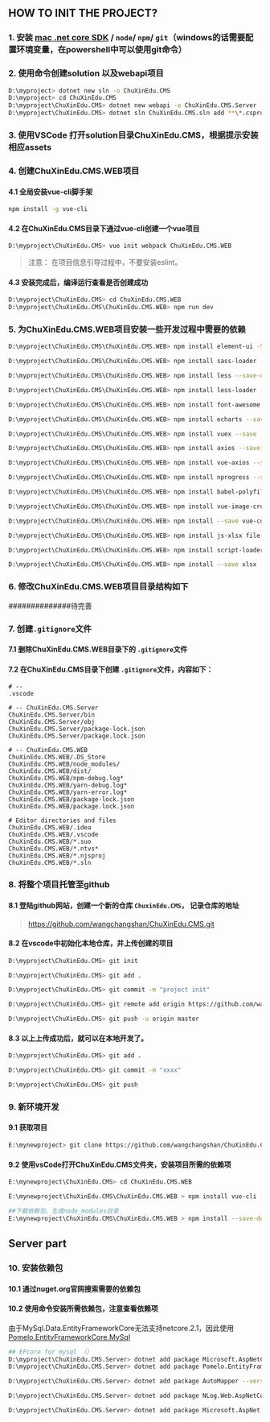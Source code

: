 ## HOW TO INIT THE PROJECT?

### 1. 安装 [mac .net core SDK](https://download.microsoft.com/download/E/8/A/E8AF2EE0-5DDA-4420-A395-D1A50EEFD83E/dotnet-sdk-2.1.401-osx-gs-x64.pkg) / `node`/ `npm`/ `git`（windows的话需要配置环境变量，在powershell中可以使用git命令）

### 2. 使用命令创建solution 以及webapi项目

```bash
D:\myproject> dotnet new sln -o ChuXinEdu.CMS
D:\myproject> cd ChuXinEdu.CMS
D:\myproject\ChuXinEdu.CMS> dotnet new webapi -o ChuXinEdu.CMS.Server
D:\myproject\ChuXinEdu.CMS> dotnet sln ChuXinEdu.CMS.sln add **\*.csproj
```

### 3. 使用VSCode 打开solution目录ChuXinEdu.CMS，根据提示安装相应assets

### 4. 创建ChuXinEdu.CMS.WEB项目
#### 4.1 全局安装vue-cli脚手架
```bash
npm install -g vue-cli
```
#### 4.2 在ChuXinEdu.CMS目录下通过vue-cli创建一个vue项目
```bash
D:\myproject\ChuXinEdu.CMS> vue init webpack ChuXinEdu.CMS.WEB
```
> 注意： 在项目信息引导过程中，不要安装eslint。

#### 4.3 安装完成后，编译运行查看是否创建成功
```bash
D:\myproject\ChuXinEdu.CMS> cd ChuXinEdu.CMS.WEB
D:\myproject\ChuXinEdu.CMS\ChuXinEdu.CMS.WEB> npm run dev
```

### 5. 为ChuXinEdu.CMS.WEB项目安装一些开发过程中需要的依赖
```bash
D:\myproject\ChuXinEdu.CMS\ChuXinEdu.CMS.WEB> npm install element-ui -S

D:\myproject\ChuXinEdu.CMS\ChuXinEdu.CMS.WEB> npm install sass-loader --save-dev

D:\myproject\ChuXinEdu.CMS\ChuXinEdu.CMS.WEB> npm install less --save-dev

D:\myproject\ChuXinEdu.CMS\ChuXinEdu.CMS.WEB> npm install less-loader --save-dev

D:\myproject\ChuXinEdu.CMS\ChuXinEdu.CMS.WEB> npm install font-awesome --save-dev

D:\myproject\ChuXinEdu.CMS\ChuXinEdu.CMS.WEB> npm install echarts --save

D:\myproject\ChuXinEdu.CMS\ChuXinEdu.CMS.WEB> npm install vuex --save

D:\myproject\ChuXinEdu.CMS\ChuXinEdu.CMS.WEB> npm install axios --save-dev

D:\myproject\ChuXinEdu.CMS\ChuXinEdu.CMS.WEB> npm install vue-axios --save

D:\myproject\ChuXinEdu.CMS\ChuXinEdu.CMS.WEB> npm install nprogress --save

D:\myproject\ChuXinEdu.CMS\ChuXinEdu.CMS.WEB> npm install babel-polyfill --save-dev

D:\myproject\ChuXinEdu.CMS\ChuXinEdu.CMS.WEB> npm install vue-image-crop-upload  --save-dev

D:\myproject\ChuXinEdu.CMS\ChuXinEdu.CMS.WEB> npm install --save vue-count-to

D:\myproject\ChuXinEdu.CMS\ChuXinEdu.CMS.WEB> npm install js-xlsx file-saver -S

D:\myproject\ChuXinEdu.CMS\ChuXinEdu.CMS.WEB> npm install script-loader -S -D

D:\myproject\ChuXinEdu.CMS\ChuXinEdu.CMS.WEB> npm install --save xlsx

```

### 6. 修改ChuXinEdu.CMS.WEB项目目录结构如下

##############待完善



### 7. 创建`.gitignore`文件

#### 7.1 删除ChuXinEdu.CMS.WEB目录下的 `.gitignore`文件
#### 7.2 在ChuXinEdu.CMS目录下创建 `.gitignore`文件，内容如下：
```gitignore
# --
.vscode

# -- ChuXinEdu.CMS.Server
ChuXinEdu.CMS.Server/bin
ChuXinEdu.CMS.Server/obj
ChuXinEdu.CMS.Server/package-lock.json
ChuXinEdu.CMS.Server/package.lock.json

# -- ChuXinEdu.CMS.WEB
ChuXinEdu.CMS.WEB/.DS_Store
ChuXinEdu.CMS.WEB/node_modules/
ChuXinEdu.CMS.WEB/dist/
ChuXinEdu.CMS.WEB/npm-debug.log*
ChuXinEdu.CMS.WEB/yarn-debug.log*
ChuXinEdu.CMS.WEB/yarn-error.log*
ChuXinEdu.CMS.WEB/package-lock.json
ChuXinEdu.CMS.WEB/package.lock.json

# Editor directories and files
ChuXinEdu.CMS.WEB/.idea
ChuXinEdu.CMS.WEB/.vscode
ChuXinEdu.CMS.WEB/*.suo
ChuXinEdu.CMS.WEB/*.ntvs*
ChuXinEdu.CMS.WEB/*.njsproj
ChuXinEdu.CMS.WEB/*.sln
```

### 8. 将整个项目托管至github
####  8.1 登陆github网站，创建一个新的仓库 `ChuxinEdu.CMS`， 记录仓库的地址
> https://github.com/wangchangshan/ChuXinEdu.CMS.git
####  8.2 在vscode中初始化本地仓库，并上传创建的项目
```bash
D:\myproject\ChuXinEdu.CMS> git init

D:\myproject\ChuXinEdu.CMS> git add .

D:\myproject\ChuXinEdu.CMS> git commit -m "project init"

D:\myproject\ChuXinEdu.CMS> git remote add origin https://github.com/wangchangshan/ChuXinEdu.CMS.git

D:\myproject\ChuXinEdu.CMS> git push -u origin master
```
####  8.3 以上上传成功后，就可以在本地开发了。
```bash
D:\myproject\ChuXinEdu.CMS> git add .

D:\myproject\ChuXinEdu.CMS> git commit -m "xxxx"

D:\myproject\ChuXinEdu.CMS> git push
```

### 9. 新环境开发

#### 9.1 获取项目
```bash
E:\mynewproject> git clone https://github.com/wangchangshan/ChuXinEdu.CMS.git
```
#### 9.2 使用vsCode打开ChuXinEdu.CMS文件夹，安装项目所需的依赖项
```bash
E:\mynewproject\ChuXinEdu.CMS> cd ChuXinEdu.CMS.WEB

E:\mynewproject\ChuXinEdu.CMS\ChuXinEdu.CMS.WEB > npm install vue-cli -g

##下载依赖包，生成node_modules目录
E:\mynewproject\ChuXinEdu.CMS\ChuXinEdu.CMS.WEB > npm install --save-dev
```
## Server part
### 10. 安装依赖包
#### 10.1 通过nuget.org官网搜索需要的依赖包
#### 10.2 使用命令安装所需依赖包，注意查看依赖项
由于MySql.Data.EntityFrameworkCore无法支持netcore.2.1，因此使用[Pomelo.EntityFrameworkCore.MySql](https://github.com/PomeloFoundation/Pomelo.EntityFrameworkCore.MySql)
```bash
## EFcore for mysql （）
D:\myproject\ChuXinEdu.CMS.Server> dotnet add package Microsoft.AspNetCore.All --version 2.1.2
D:\myproject\ChuXinEdu.CMS.Server> dotnet add package Pomelo.EntityFrameworkCore.MySql --version 2.1.1

D:\myproject\ChuXinEdu.CMS.Server> dotnet add package AutoMapper --version 7.0.1

D:\myproject\ChuXinEdu.CMS.Server> dotnet add package NLog.Web.AspNetCore --version 4.7.0

D:\myproject\ChuXinEdu.CMS.Server> dotnet add package Microsoft.AspNet.WebApi.Cors --version 5.2.6 (不需要，netcore中自带跨域处理)

```


